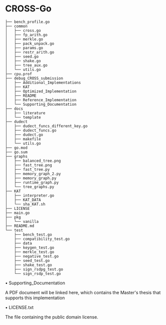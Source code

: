 # CROSS-Go
```
├── bench_profile.go
├── common
│   ├── cross.go
│   ├── fp_arith.go
│   ├── merkle.go
│   ├── pack_unpack.go
│   ├── params.go
│   ├── restr_arith.go
│   ├── seed.go
│   ├── shake.go
│   ├── tree_aux.go
│   └── utils.go
├── cpu.prof
├── debug_CROSS_submission
│   ├── Additional_Implementations
│   ├── KAT
│   ├── Optimized_Implementation
│   ├── README
│   ├── Reference_Implementation
│   └── Supporting_Documentation
├── docs
│   ├── literature
│   └── template
├── dudect
│   ├── dudect_funcs_different_key.go
│   ├── dudect_funcs.go
│   ├── dudect.go
│   ├── makefile
│   └── utils.go
├── go.mod
├── go.sum
├── graphs
│   ├── balanced_tree.png
│   ├── fast_tree.png
│   ├── fast_tree.py
│   ├── memory_graph_2.py
│   ├── memory_graph.py
│   ├── runtime_graph.py
│   └── tree_graphs.py
├── KAT
│   ├── interpreter.go
│   ├── KAT_DATA
│   └── sha_KAT.sh
├── LICENSE
├── main.go
├── pkg
│   └── vanilla
├── README.md
└── test
    ├── bench_test.go
    ├── compatibility_test.go
    ├── data
    ├── keygen_test.go
    ├── merkle_test.go
    ├── negative_test.go
    ├── seed_test.go
    ├── shake_test.go
    ├── sign_rsdpg_test.go
    └── sign_rsdp_test.go
```

• Supporting_Documentation

A PDF document will be linked here, which contains the Master's thesis that supports this implementation

• LICENSE.txt

The file containing the public domain license.
